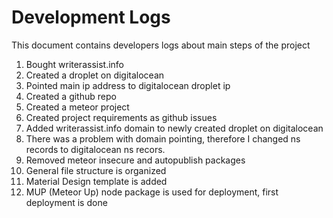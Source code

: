 # Development Logs
This document contains developers logs about main steps of the project

1. Bought writerassist.info
2. Created a droplet on digitalocean
3. Pointed main ip address to digitalocean droplet ip
4. Created a github repo
5. Created a meteor project
6. Created project requirements as github issues
7. Added writerassist.info domain to newly created droplet on digitalocean
8. There was a problem with domain pointing, therefore I changed ns records to
digitalocean ns recors.
9. Removed meteor insecure and autopublish packages
10. General file structure is organized
11. Material Design template is added
12. MUP (Meteor Up) node package is used for deployment, first deployment is
done
